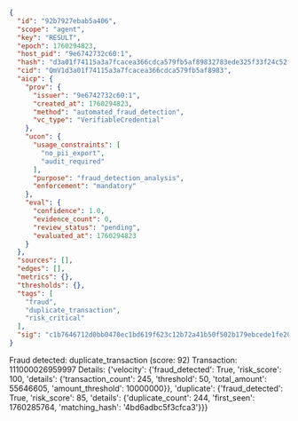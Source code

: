 ```json
{
  "id": "92b7927ebab5a406",
  "scope": "agent",
  "key": "RESULT",
  "epoch": 1760294823,
  "host_pid": "9e6742732c60:1",
  "hash": "d3a01f74115a3a7fcacea366cdca579fb5af89832783ede325f33f24c52f5605",
  "cid": "QmV1d3a01f74115a3a7fcacea366cdca579fb5af8983",
  "aicp": {
    "prov": {
      "issuer": "9e6742732c60:1",
      "created_at": 1760294823,
      "method": "automated_fraud_detection",
      "vc_type": "VerifiableCredential"
    },
    "ucon": {
      "usage_constraints": [
        "no_pii_export",
        "audit_required"
      ],
      "purpose": "fraud_detection_analysis",
      "enforcement": "mandatory"
    },
    "eval": {
      "confidence": 1.0,
      "evidence_count": 0,
      "review_status": "pending",
      "evaluated_at": 1760294823
    }
  },
  "sources": [],
  "edges": [],
  "metrics": {},
  "thresholds": {},
  "tags": [
    "fraud",
    "duplicate_transaction",
    "risk_critical"
  ],
  "sig": "c1b7646712d0bb0470ec1bd619f623c12b72a41b50f502b179ebcede1fe208e4"
}
```

Fraud detected: duplicate_transaction (score: 92)
Transaction: 111000026959997
Details: {'velocity': {'fraud_detected': True, 'risk_score': 100, 'details': {'transaction_count': 245, 'threshold': 50, 'total_amount': 55646605, 'amount_threshold': 10000000}}, 'duplicate': {'fraud_detected': True, 'risk_score': 85, 'details': {'duplicate_count': 244, 'first_seen': 1760285764, 'matching_hash': '4bd6adbc5f3cfca3'}}}
